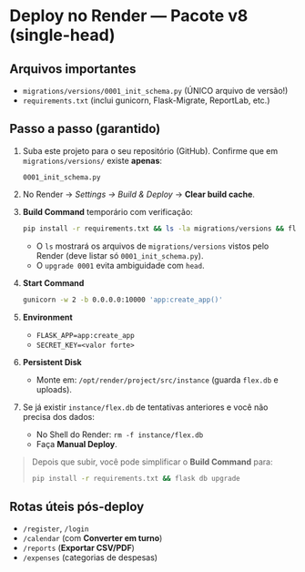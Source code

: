 # Deploy no Render — Pacote v8 (single-head)

## Arquivos importantes
- `migrations/versions/0001_init_schema.py` (ÚNICO arquivo de versão!)
- `requirements.txt` (inclui gunicorn, Flask-Migrate, ReportLab, etc.)

## Passo a passo (garantido)
1) Suba este projeto para o seu repositório (GitHub). Confirme que em `migrations/versions/` existe **apenas**:
   ```
   0001_init_schema.py
   ```

2) No Render → *Settings → Build & Deploy* → **Clear build cache**.

3) **Build Command** temporário com verificação:
   ```bash
   pip install -r requirements.txt && ls -la migrations/versions && flask db upgrade 0001
   ```
   - O `ls` mostrará os arquivos de `migrations/versions` vistos pelo Render (deve listar só `0001_init_schema.py`).
   - O `upgrade 0001` evita ambiguidade com `head`.

4) **Start Command**
   ```bash
   gunicorn -w 2 -b 0.0.0.0:10000 'app:create_app()'
   ```

5) **Environment**
   - `FLASK_APP=app:create_app`
   - `SECRET_KEY=<valor forte>`

6) **Persistent Disk**
   - Monte em: `/opt/render/project/src/instance` (guarda `flex.db` e uploads).

7) Se já existir `instance/flex.db` de tentativas anteriores e você não precisa dos dados:
   - No Shell do Render: `rm -f instance/flex.db`
   - Faça **Manual Deploy**.

> Depois que subir, você pode simplificar o **Build Command** para:
> ```bash
> pip install -r requirements.txt && flask db upgrade
> ```

## Rotas úteis pós-deploy
- `/register`, `/login`
- `/calendar` (com **Converter em turno**)
- `/reports` (**Exportar CSV/PDF**)
- `/expenses` (categorias de despesas)
